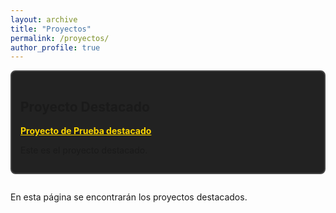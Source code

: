 ```yaml
---
layout: archive
title: "Proyectos"
permalink: /proyectos/
author_profile: true
---
```


<div class="proyecto-destacado" style="border:2px solid #444; border-radius:8px; padding:1em; background:#222; margin-bottom:2em;">
  <h2>Proyecto Destacado</h2>
  <p>
    <a href="{{ site.baseurl }}/proyectos/proyecto-destacado/" style="font-weight:bold; color:#ffd700;">
      Proyecto de Prueba destacado
    </a>
  </p>
  <p>Este es el proyecto destacado.</p>
</div>

En esta página se encontrarán los proyectos destacados.

<!-- Puedes agregar aquí una lista de proyectos destacados o contenido adicional en el futuro. -->
